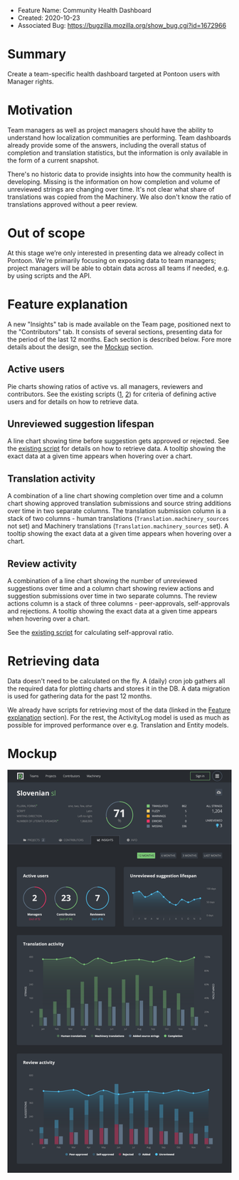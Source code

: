 - Feature Name: Community Health Dashboard
- Created: 2020-10-23
- Associated Bug: https://bugzilla.mozilla.org/show_bug.cgi?id=1672966

# Summary

Create a team-specific health dashboard targeted at Pontoon users with Manager rights.

# Motivation

Team managers as well as project managers should have the ability to understand how localization communities are performing. Team dashboards already provide some of the answers, including the overall status of completion and translation statistics, but the information is only available in the form of a current snapshot.

There's no historic data to provide insights into how the community health is developing. Missing is the information on how completion and volume of unreviewed strings are changing over time. It's not clear what share of translations was copied from the Machinery. We also don't know the ratio of translations approved without a peer review.

# Out of scope

At this stage we’re only interested in presenting data we already collect in Pontoon. We're primarily focusing on exposing data to team managers; project managers will be able to obtain data across all teams if needed, e.g. by using scripts and the API.

# Feature explanation

A new "Insights" tab is made available on the Team page, positioned next to the "Contributors" tab. It consists of several sections, presenting data for the period of the last 12 months. Each section is described below. Fore more details about the design, see the [Mockup](#mockup) section.

## Active users

Pie charts showing ratios of active vs. all managers, reviewers and contributors. See the existing scripts ([1](https://github.com/flodolo/scripts/blob/954fa85/pontoon/active_contributors.py), [2](https://github.com/flodolo/scripts/blob/954fa85/pontoon/list_reviewers_with_contribution_stats.py)) for criteria of defining active users and for details on how to retrieve data.

## Unreviewed suggestion lifespan

A line chart showing time before suggestion gets approved or rejected. See the [existing script](https://github.com/flodolo/scripts/blob/954fa85/pontoon/unreviewed_suggestions_lifespan.py) for details on how to retrieve data. A tooltip showing the exact data at a given time appears when hovering over a chart.

## Translation activity

A combination of a line chart showing completion over time and a column chart showing approved translation submissions and source string additions over time in two separate columns. The translation submission column is a stack of two columns - human translations (`Translation.machinery_sources` not set) and Machinery translations (`Translation.machinery_sources` set). A tooltip showing the exact data at a given time appears when hovering over a chart.

## Review activity

A combination of a line chart showing the number of unreviewed suggestions over time and a column chart showing review actions and suggestion submissions over time in two separate columns. The review actions column is a stack of three columns - peer-approvals, self-approvals and rejections. A tooltip showing the exact data at a given time appears when hovering over a chart.

See the [existing script](https://github.com/flodolo/scripts/blob/954fa85/pontoon/self_approval_ratio.py) for calculating self-approval ratio.

# Retrieving data

Data doesn't need to be calculated on the fly. A (daily) cron job gathers all the required data for plotting charts and stores it in the DB. A data migration is used for gathering data for the past 12 months.

We already have scripts for retrieving most of the data (linked in the [Feature explanation](#feature-explanation) section). For the rest, the ActivityLog model is used as much as possible for improved performance over e.g. Translation and Entity models.

# Mockup

![](0108/mockup.png)
